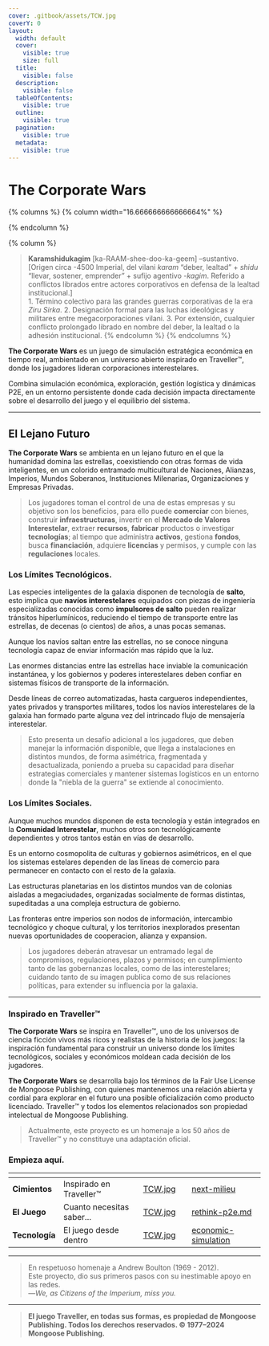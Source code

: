 ```yaml
---
cover: .gitbook/assets/TCW.jpg
coverY: 0
layout:
  width: default
  cover:
    visible: true
    size: full
  title:
    visible: false
  description:
    visible: false
  tableOfContents:
    visible: true
  outline:
    visible: true
  pagination:
    visible: true
  metadata:
    visible: true
---
```


# The Corporate Wars

{% columns %}
{% column width="16.666666666666664%" %}

{% endcolumn %}

{% column %}


> **Karamshidukagim** \[ka-RAAM-shee-doo-ka-geem] –sustantivo.\
> \[Origen circa -4500 Imperial, del vilani _karam_ “deber, lealtad” + _shidu_ “llevar, sostener, emprender” + sufijo agentivo _-kagim_. Referido a conflictos librados entre actores corporativos en defensa de la lealtad institucional.]\
> 1\. Término colectivo para las grandes guerras corporativas de la era _Ziru Sirka_. 2. Designación formal para las luchas ideológicas y militares entre megacorporaciones vilani. 3. Por extensión, cualquier conflicto prolongado librado en nombre del deber, la lealtad o la adhesión institucional.
{% endcolumn %}
{% endcolumns %}

**The Corporate Wars** es un juego de simulación estratégica económica en tiempo real, ambientado en un universo abierto inspirado en Traveller™, donde los jugadores lideran corporaciones interestelares.

Combina simulación económica, exploración, gestión logística y dinámicas P2E, en un entorno persistente donde cada decisión impacta directamente sobre el desarrollo del juego y el equilibrio del sistema.

***

## El Lejano Futuro

**The Corporate Wars** se ambienta en un lejano futuro en el que la humanidad domina las estrellas, coexistiendo con otras formas de vida inteligentes, en un colorido entramado multicultural de Naciones, Alianzas, Imperios, Mundos Soberanos, Instituciones Milenarias, Organizaciones y Empresas Privadas.

> Los jugadores toman el control de una de estas empresas y su objetivo son los beneficios, para ello puede **comerciar** con bienes, construir **infraestructuras**, invertir en el **Mercado de Valores Interestelar**, extraer **recursos**, **fabricar** productos o investigar **tecnologías**; al tiempo que administra **activos**, gestiona **fondos**, busca **financiación**, adquiere **licencias** y permisos, y cumple con las **regulaciones** locales.

### Los Límites Tecnológicos.

Las especies inteligentes de la galaxia disponen de tecnología de **salto**, esto implica que **navíos interestelares** equipados con piezas de ingeniería especializadas conocidas como **impulsores de salto** pueden realizar tránsitos hiperlumínicos, reduciendo el tiempo de transporte entre las estrellas, de decenas (o cientos) de años, a unas pocas semanas.

Aunque los navíos saltan entre las estrellas, no se conoce ninguna tecnología capaz de enviar información mas rápido que la luz.

Las enormes distancias entre las estrellas hace inviable la comunicación instantánea, y los gobiernos y poderes interestelares deben confiar en sistemas físicos de transporte de la información.

Desde líneas de correo automatizadas, hasta cargueros independientes, yates privados y transportes militares, todos los navíos interestelares de la galaxia han formado parte alguna vez del intrincado flujo de mensajería interestelar.

> Esto presenta un desafío adicional a los jugadores, que deben manejar la información disponible, que llega a instalaciones en distintos mundos, de forma asimétrica, fragmentada y desactualizada, poniendo a prueba su capacidad para diseñar estrategias comerciales y mantener sistemas logísticos en un entorno donde la "niebla de la guerra" se extiende al conocimiento.

### Los Límites Sociales.

Aunque muchos mundos disponen de esta tecnología y están integrados en la **Comunidad Interestelar**, muchos otros son tecnológicamente dependientes y otros tantos están en vías de desarrollo.

Es un entorno cosmopolita de culturas y gobiernos asimétricos, en el que los sistemas estelares dependen de las líneas de comercio para permanecer en contacto con el resto de la galaxia.

Las estructuras planetarias en los distintos mundos van de colonias aisladas a megaciudades, organizadas socialmente de formas distintas, supeditadas a una compleja estructura de gobierno.

Las fronteras entre imperios son nodos de información, intercambio tecnológico y choque cultural, y los territorios inexplorados presentan nuevas oportunidades de cooperacion, alianza y expansion.

> Los jugadores deberán atravesar un entramado legal de compromisos, regulaciones, plazos y permisos; en cumplimiento tanto de las gobernanzas locales, como de las interestelares; cuidando tanto de su imagen publica como de sus relaciones políticas, para extender su influencia por la galaxia.

***

### Inspirado en Traveller™

**The Corporate Wars** se inspira en Traveller™, uno de los universos de ciencia ficción vivos más ricos y realistas de la historia de los juegos: la inspiración fundamental para construir un universo donde los límites tecnológicos, sociales y económicos moldean cada decisión de los jugadores.

**The Corporate Wars** se desarrolla bajo los términos de la Fair Use License de Mongoose Publishing, con quienes mantenemos una relación abierta y cordial para explorar en el futuro una posible oficialización como producto licenciado. Traveller™ y todos los elementos relacionados son propiedad intelectual de Mongoose Publishing.

> Actualmente, este proyecto es un homenaje a los 50 años de Traveller™ y no constituye una adaptación oficial.

### Empieza aquí.

<table data-view="cards"><thead><tr><th></th><th></th><th data-hidden data-card-cover data-type="files"></th><th data-hidden></th><th data-hidden data-card-target data-type="content-ref"></th></tr></thead><tbody><tr><td><strong>Cimientos</strong></td><td>Inspirado en Traveller™</td><td><a href=".gitbook/assets/TCW.jpg">TCW.jpg</a></td><td></td><td><a href="foundations/next-milieu/">next-milieu</a></td></tr><tr><td><strong>El Juego</strong></td><td>Cuanto necesitas saber...</td><td><a href=".gitbook/assets/TCW.jpg">TCW.jpg</a></td><td></td><td><a href="tokenomics/rethink-p2e.md">rethink-p2e.md</a></td></tr><tr><td><strong>Tecnología</strong></td><td>El juego desde dentro</td><td><a href=".gitbook/assets/TCW.jpg">TCW.jpg</a></td><td></td><td><a href="tokenomics/economic-simulation/">economic-simulation</a></td></tr></tbody></table>

***

> En respetuoso homenaje a Andrew Boulton (1969 - 2012).\
> Este proyecto, dio sus primeros pasos con su inestimable apoyo en las redes.\
> —_We, as Citizens of the Imperium, miss you._

***

> **El juego Traveller, en todas sus formas, es propiedad de Mongoose Publishing. Todos los derechos reservados. © 1977–2024 Mongoose Publishing.**
